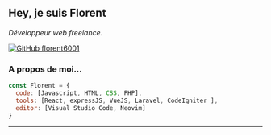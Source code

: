<h2> Hey, je suis Florent</h2>
<p><em>Développeur web freelance.</br>
</em></p>

[![GitHub florent6001](https://img.shields.io/github/followers/florent6001?label=follow&style=social)](https://github.com/florent6001)


### A propos de moi...  

```javascript
const Florent = {
  code: [Javascript, HTML, CSS, PHP],
  tools: [React, expressJS, VueJS, Laravel, CodeIgniter ],
  editor: [Visual Studio Code, Neovim]
}
```
---
